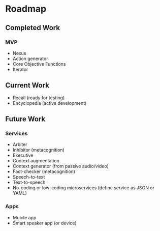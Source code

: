 # Roadmap

## Completed Work

### MVP

- Nexus
- Action generator
- Core Objective Functions
- Iterator

## Current Work

- Recall (ready for testing)
- Encyclopedia (active development)

## Future Work

### Services

- Arbiter
- Inhibitor (metacognition)
- Executive
- Context augmentation
- Context generator (from passive audio/video)
- Fact-checker (metacognition)
- Speech-to-text
- Text-to-speech
- No-coding or low-coding microservices (define service as JSON or YAML)

### Apps

- Mobile app
- Smart speaker app (or device)